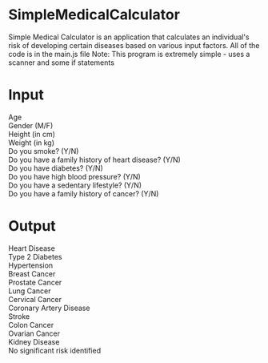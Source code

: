 # SimpleMedicalCalculator
Simple Medical Calculator is an application that calculates an individual's risk of developing certain diseases based on various input factors.
All of the code is in the main.js file
Note: This program is extremely simple - uses a scanner and some if statements

# Input
Age  
Gender (M/F)  
Height (in cm)  
Weight (in kg)  
Do you smoke? (Y/N)  
Do you have a family history of heart disease? (Y/N)  
Do you have diabetes? (Y/N)  
Do you have high blood pressure? (Y/N)  
Do you have a sedentary lifestyle? (Y/N)  
Do you have a family history of cancer? (Y/N)  

# Output
Heart Disease  
Type 2 Diabetes  
Hypertension  
Breast Cancer  
Prostate Cancer  
Lung Cancer  
Cervical Cancer  
Coronary Artery Disease  
Stroke  
Colon Cancer  
Ovarian Cancer  
Kidney Disease  
No significant risk identified  
